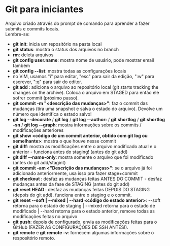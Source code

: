 # Git para iniciantes  
  
Arquivo criado através do prompt de comando para aprender a fazer submits e commits locais.  
Lembre-se:  
* **git init**: inicia um repositório na pasta local  
* **git status**: mostra o status dos arquivos no branch  
* **rm**: deleta arquivos  
* **git config user.name**: mostra nome de usuário, pode mostrar email também  
* **git config --list**: mostra todas as configurações locais  
* no VIM, usamos "i" para editar, "esc" para sair da edição, ":w" para escrever, ":q" para sair do editor.  
* **git add <filename>**: adiciona o arquivo ao repositório local (git starts tracking the changes on the archive). Coloca o arquivo em STAGED para então ele sofrer commit (próximo passo). 
* **git commit -m "<descrição das mudanças>"**: faz o commit das mudanças (tira uma snapshot e salva o estado do arquivo). Devolve um número que identifica o estado salvo!  
* **git log --decorate** / **git log** / **git log --author:<nome do autor>** / **git shortlog** / **git shortlog -sn** / **git log --graph**: mostra informações sobre os commits / modificações anteriores  
* **git show <código de um commit anterior, obtido com git log ou semelhante>**: mostra o que houve nesse commit  
* **git diff**: mostra as modificações entre o arquivo modificado atual e o anterior - funciona antes do staging! (antes do git add)   
* **git diff --name-only**: mostra somente o arquivo que foi modificado (antes do git add/stagint)  
* **git commit -am <"Descrição das mudanças>"**: se o arquivo já foi adicionado anteriormente, usa isso pra fazer stage+commit  
* **git checkout <nome do arquivo>**: desfaz as mudanças feitas ANTES DO COMMIT - desfaz mudanças antes da fase de STAGING (antes do git add)  
* **git reset HEAD <nome do arquivo>**: desfaz as mudanças feitas DEPOIS DO STAGING (depois do git add). funciona entre o staging e o commit.  
*  **git reset --soft | --mixed | --hard <código do estado anterior>**: --soft retorna para o estado de staging | --mixed retorna para o estado de modificado | --hard retorna para o estado anterior, remove todas as modificações feitas no arquivo  
* **git push**: depois de configurado, envia as modificações feitas para o GitHub (FAZER AS CONFIGURAÇÕES DE SSH ANTES!).  
* **git remote** e **git remote -v**: fornecem algumas informações sobre o respositório remoto. 
